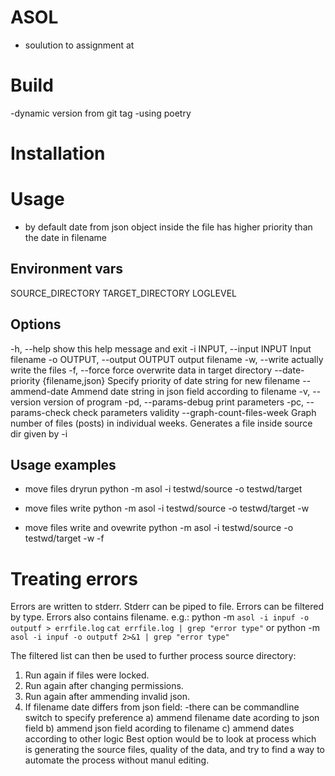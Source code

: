 # ASOL
- soulution to assignment at 
 
# Build
-dynamic version from git tag
-using poetry
 
# Installation
# Usage
- by default date from json object inside the file has higher priority than the date in filename

## Environment vars
SOURCE_DIRECTORY
TARGET_DIRECTORY
LOGLEVEL

## Options
  -h, --help            show this help message and exit
  -i INPUT, --input INPUT
                        Input filename
  -o OUTPUT, --output OUTPUT
                        output filename
  -w, --write           actually write the files
  -f, --force           force overwrite data in target directory
  --date-priority {filename,json}
                        Specify priority of date string for new filename
  --ammend-date         Ammend date string in json field according to filename
  -v, --version         version of program
  -pd, --params-debug   print parameters
  -pc, --params-check   check parameters validity
  --graph-count-files-week
                        Graph number of files (posts) in individual weeks. Generates
                        a file inside source dir given by -i

## Usage examples
* move files dryrun
python -m asol -i testwd/source -o testwd/target
 
* move files write
python -m asol -i testwd/source -o testwd/target -w

* move files write and ovewrite
python -m asol -i testwd/source -o testwd/target -w -f

# Treating errors
Errors are written to stderr. Stderr can be piped to file.
Errors can be filtered by type. Errors also contains filename. 
e.g.: 
python -m `asol -i inpuf -o outputf > errfile.log`
`cat errfile.log | grep "error type"`
or
python -m `asol -i inpuf -o outputf 2>&1 | grep "error type"`

The filtered list can then be used to further process source directory:
1. Run again if files were locked.
2. Run again after changing permissions.
3. Run again after ammending invalid json.
4. If filename date differs from json field:
-there can be commandline switch to specify preference
a) ammend filename date acording to json field
b) ammend json field acording to filename
c) ammend dates according to other logic
Best option would be to look at process which is generating the source files, quality of the data, and try to find a way to automate the process without manul editing.








